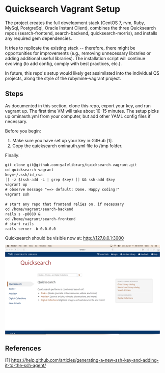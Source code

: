 # Quicksearch Vagrant Setup

The project creates the full development stack (CentOS 7, rvm, Ruby, MySql, PostgreSql, Oracle Instant Client), combines the three Quicksearch repos (search-frontend,
search-backend, quicksearch-morris), and installs any required gem dependencies.

It tries to replicate the existing stack -- therefore, there might be opportunities for improvements (e.g., removing unnecessary libraries or adding additional useful libraries). The installation script will continue evolving (to add config, comply with best practices, etc.). 

In future, this repo's setup would likely get assimilated into the individual QS projects, along the style of the rubymine-vagrant project. 


## Steps

As documented in this section, clone this repo, export your key, and run vagrant up. The first time VM will take about 10-15 minutes. The setup picks up ominauth.yml from your computer, but add other YAML config files if necessary.

Before you begin:

1. Make sure you have set up your key in GitHub [1].
2. Copy the quicksearch ominauth.yml file to /tmp folder. 

Finally:

```
git clone git@github.com:yalelibrary/quicksearch-vagrant.git
cd quicksearch-vagrant
key=~/.ssh/id_rsa
[[ -z $(ssh-add -L | grep $key) ]] && ssh-add $key
vagrant up
# observe message "==> default: Done. Happy coding!"
vagrant ssh

# start any repo that frontend relies on, if necessary
cd /home/vagrant/search-backend
rails s -p8080 &
cd /home/vagrant/search-frontend
# start rails
rails server -b 0.0.0.0

```

Quicksearch should be visible now at: http://127.0.0.1:3000

![qs](quicksearch.png)


## References

[1] https://help.github.com/articles/generating-a-new-ssh-key-and-adding-it-to-the-ssh-agent/
